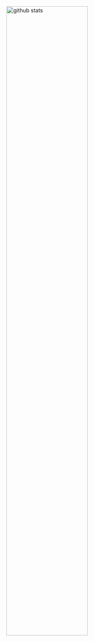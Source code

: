 <img src="https://github-readme-stats.vercel.app/api?username=dido1043&show_icons=true&theme=gotham" alt="github stats" width="65%" align="right"/>

